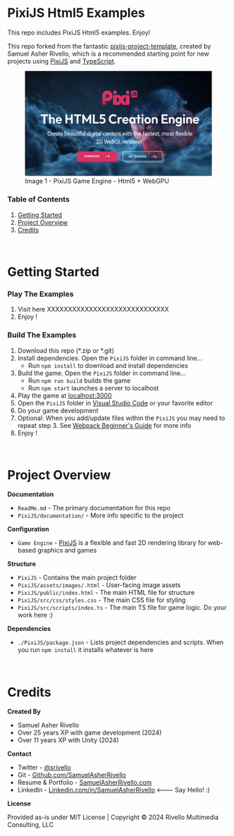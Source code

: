 # PixiJS Html5 Examples

This repo includes PixiJS Html5 examples. Enjoy!

This repo forked from the fantastic [pixijs-project-template](https://github.com/SamuelAsherRivello/pixijs-project-template), created by Samuel Asher Rivello, which is a recommended starting point for new projects using [PixiJS](https://pixijs.com/) and [TypeScript](https://www.typescriptlang.org/).

<figure>
    <img alt="screenshot"
        src="./PixiJS/documentation/Screenshot01.png"
        width = "600"
        >
    <figcaption>Image 1 - PixiJS Game Engine - Html5 + WebGPU</figcaption>
</figure>

### Table of Contents

1. [Getting Started](#getting-started)
1. [Project Overview](#project-overview)
1. [Credits](#credits)

<BR>


# Getting Started

### Play The Examples

1. Visit here XXXXXXXXXXXXXXXXXXXXXXXXXXXXX
1. Enjoy !


### Build The Examples

1. Download this repo (*.zip or *.git)
1. Install dependencies. Open the `PixiJS` folder in command line...
    * Run `npm install` to download and install dependencies
1. Build the game. Open the `PixiJS` folder in command line...
    * Run `npm run build` builds the game
    * Run `npm start` launches a server to localhost
1. Play the game at [localhost:3000](http://localhost:3000)
1. Open the `PixiJS` folder in [Visual Studio Code](https://code.visualstudio.com/) or your favorite editor 
1. Do your game development
1. Optional: When you add/update files within the `PixiJS` you may need to repeat step 3. See [Webpack Beginner's Guide](https://medium.com/javascript-training/beginner-s-guide-to-webpack-b1f1a3638460) for more info
1. Enjoy !

<BR>




# Project Overview


**Documentation**
* `ReadMe.md` - The primary documentation for this repo
* `PixiJS/documentation/` - More info specific to the project

**Configuration**
* `Game Engine` - [PixiJS](https://www.pixijs.com/) is a flexible and fast 2D rendering library for web-based graphics and games

**Structure**
* `PixiJS` - Contains the main project folder
* `PixiJS/assets/images/.html` - User-facing image assets
* `PixiJS/public/index.html` - The main HTML file for structure
* `PixiJS/src/css/styles.css` - The main CSS file for styling
* `PixiJS/src/scripts/index.ts` - The main TS file for game logic. Do your work here :)

**Dependencies**
* `./PixiJS/package.json` - Lists project dependencies and scripts. When you run `npm install` it installs whatever is here

<BR>


# Credits

**Created By**

- Samuel Asher Rivello 
- Over 25 years XP with game development (2024)
- Over 11 years XP with Unity (2024)

**Contact**

- Twitter - <a href="https://twitter.com/srivello/">@srivello</a>
- Git - <a href="https://github.com/SamuelAsherRivello/">Github.com/SamuelAsherRivello</a>
- Resume & Portfolio - <a href="http://www.SamuelAsherRivello.com">SamuelAsherRivello.com</a>
- LinkedIn - <a href="https://Linkedin.com/in/SamuelAsherRivello">Linkedin.com/in/SamuelAsherRivello</a> <--- Say Hello! :)

**License**

Provided as-is under MIT License | Copyright © 2024 Rivello Multimedia Consulting, LLC